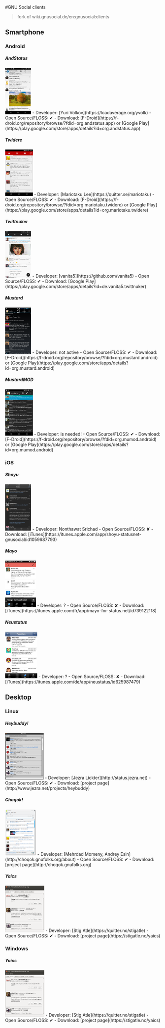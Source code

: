
#GNU Social clients

> fork of wiki.gnusocial.de/en:gnusocial:clients

## Smartphone

### Android

##### AndStatus
<img style="max-height: 150px; width: auto;" src="./screenshot-andstatus.png" alt="app screenshot">
- Developer: [Yuri Volkov](https://loadaverage.org/yvolk)
- Open Source/FLOSS:  ✔
- Download: [F-Droid](https://f-droid.org/repository/browse/?fdid=org.andstatus.app) or [Google Play](https://play.google.com/store/apps/details?id=org.andstatus.app)

##### Twidere
<img style="max-height: 150px; width: auto;" src="./screenshot-twidere.png" alt="app screenshot">
- Developer: [Mariotaku Lee](https://quitter.se/mariotaku)
- Open Source/FLOSS: ✔
- Download: [F-Droid](https://f-droid.org/repository/browse/?fdid=org.mariotaku.twidere) or [Google Play](https://play.google.com/store/apps/details?id=org.mariotaku.twidere)

##### Twittnuker
<img style="max-height: 150px; width: auto;" src="./screenshot-twittnuker.png" alt="app screenshot">
- Developer: [vanita5](https://github.com/vanita5)
- Open Source/FLOSS:  ✔
- Download: [Google Play](https://play.google.com/store/apps/details?id=de.vanita5.twittnuker)

##### Mustard
<img style="max-height: 150px; width: auto;" src="./screenshot-mustard.png" alt="app screenshot">
- Developer: not active
- Open Source/FLOSS:  ✔
- Download: [F-Droid](https://f-droid.org/repository/browse/?fdid=org.mustard.android) or [Google Play](https://play.google.com/store/apps/details?id=org.mustard.android)

##### MustardMOD
<img style="max-height: 150px; width: auto;" src="./screenshot-mustardmod.png" alt="app screenshot">
- Developer: is needed!
- Open Source/FLOSS:  ✔
- Download: [F-Droid](https://f-droid.org/repository/browse/?fdid=org.mumod.android) or [Google Play](https://play.google.com/store/apps/details?id=org.mumod.android)

### iOS

##### Shoyu
<img style="max-height: 150px; width: auto;" src="./screenshot-shoyu.jpg" alt="app screenshot">
- Developer: Nonthawat Srichad
- Open Source/FLOSS: ✘
- Download: [iTunes](https://itunes.apple.com/app/shoyu-statusnet-gnusocial/id1059687793)

##### Mayo
<img style="max-height: 150px; width: auto;" src="./screenshot-mayo.png" alt="app screenshot">
- Developer: ?
- Open Source/FLOSS:  ✘
- Download: [iTunes](https://itunes.apple.com/fr/app/mayo-for-status.net/id739122118)

##### Neustatus
<img style="max-height: 150px; width: auto;" src="./screenshot-neustatus.jpeg" alt="app screenshot">
- Developer: ?
- Open Source/FLOSS:  ✘
- Download: [iTunes](https://itunes.apple.com/de/app/neustatus/id625987479)

## Desktop

### Linux

##### Heybuddy!
<img style="max-height: 150px; width: auto;" src="./screenshot-heybuddy.png" alt="app screenshot">
- Developer: [Jezra Lickter](http://status.jezra.net)
- Open Source/FLOSS:  ✔
- Download: [project page](http://www.jezra.net/projects/heybuddy)

##### Choqok!
<img style="max-height: 150px; width: auto;" src="./screenshot-choqok.png" alt="app screenshot">
- Developer: [Mehrdad Momeny, Andrey Esin](http://choqok.gnufolks.org/about)
- Open Source/FLOSS:  ✔
- Download: [project page](http://choqok.gnufolks.org)

##### Yaics
<img style="max-height: 150px; width: auto;" src="./screenshot-yaics.png" alt="app screenshot">
- Developer: [Stig Atle](https://quitter.no/stigatle)
- Open Source/FLOSS:  ✔
- Download: [project page](https://stigatle.no/yaics)

### Windows

##### Yaics
<img style="max-height: 150px; width: auto;" src="./screenshot-yaics.png" alt="app screenshot">
- Developer: [Stig Atle](https://quitter.no/stigatle)
- Open Source/FLOSS:  ✔
- Download: [project page](https://stigatle.no/yaics)
